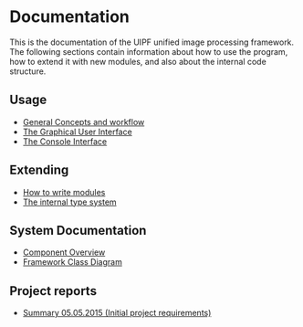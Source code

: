 Documentation
=============

This is the documentation of the UIPF unified image processing framework.
The following sections contain information about how to use the program,
how to extend it with new modules, and also about the internal code structure.

Usage
-----

- [General Concepts and workflow](usage-concepts.md)
- [The Graphical User Interface](usage-gui.md)
- [The Console Interface](usage-console.md)


Extending
---------

- [How to write modules](extending-modules.md)
- [The internal type system](extending-types.md)


System Documentation
--------------------

- [Component Overview](system-overview.md)
- [Framework Class Diagram](CoreFramework_ClassDesign_Draw.io.png)


Project reports
---------------

- [Summary 05.05.2015 (Initial project requirements)](summary.md)


